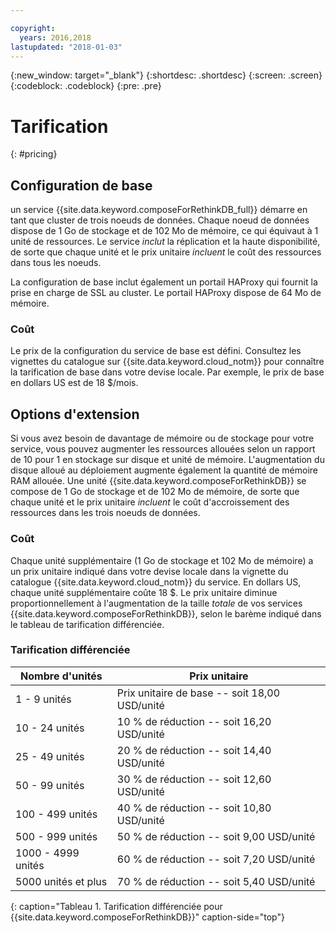 ```yaml
---

copyright:
  years: 2016,2018
lastupdated: "2018-01-03"
---
```


{:new_window: target="_blank"}
{:shortdesc: .shortdesc}
{:screen: .screen}
{:codeblock: .codeblock}
{:pre: .pre}

# Tarification
{: #pricing}

## Configuration de base
un service {{site.data.keyword.composeForRethinkDB_full}} démarre en tant que cluster de trois noeuds de données. Chaque noeud de données dispose de 1 Go de stockage et de 102 Mo de mémoire, ce qui équivaut à 1 unité de ressources. Le service _inclut_ la réplication et la haute disponibilité, de sorte que chaque unité et le prix unitaire _incluent_ le coût des ressources dans tous les noeuds.

La configuration de base inclut également un portail HAProxy qui fournit la prise en charge de SSL au cluster. Le portail HAProxy dispose de 64 Mo de mémoire.

### Coût
Le prix de la configuration du service de base est défini. Consultez les vignettes du catalogue sur {{site.data.keyword.cloud_notm}} pour connaître la tarification de base dans votre devise locale. Par exemple, le prix de base en dollars US est de 18 $/mois.

## Options d'extension
Si vous avez besoin de davantage de mémoire ou de stockage pour votre service, vous pouvez augmenter les ressources allouées selon un rapport de 10 pour 1 en stockage sur disque et unité de mémoire. L'augmentation du disque alloué au déploiement augmente également la quantité de mémoire RAM allouée. Une unité {{site.data.keyword.composeForRethinkDB}} se compose de 1 Go de stockage et de 102 Mo de mémoire, de sorte que chaque unité et le prix unitaire _incluent_ le coût d'accroissement des ressources dans les trois noeuds de données.

### Coût
Chaque unité supplémentaire (1 Go de stockage et 102 Mo de mémoire) a un prix unitaire indiqué dans votre devise locale dans la vignette du catalogue {{site.data.keyword.cloud_notm}} du service. En dollars US, chaque unité supplémentaire coûte 18 $. Le prix unitaire diminue proportionnellement à l'augmentation de la taille _totale_ de vos services {{site.data.keyword.composeForRethinkDB}}, selon le barème indiqué dans le tableau de tarification différenciée.

### Tarification différenciée
Nombre d'unités|Prix unitaire
----------|-----------
1 - 9 unités|Prix unitaire de base -- soit 18,00 USD/unité
10 - 24 unités|10 % de réduction -- soit 16,20 USD/unité
25 - 49 unités|20 % de réduction -- soit 14,40 USD/unité
50 - 99 unités|30 % de réduction -- soit 12,60 USD/unité
100 - 499 unités|40 % de réduction -- soit 10,80 USD/unité
500 - 999 unités|50 % de réduction -- soit 9,00 USD/unité
1000 - 4999 unités|60 % de réduction -- soit 7,20 USD/unité
5000 unités et plus|70 % de réduction -- soit 5,40 USD/unité
{: caption="Tableau 1. Tarification différenciée pour {{site.data.keyword.composeForRethinkDB}}" caption-side="top"}
